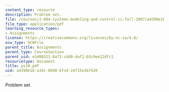 ```yaml
---
content_type: resource
description: Problem set.
file: /courses/2-004-systems-modeling-and-control-ii-fall-2007/a4390e1ba19c0b986fcd24f15e3b7420_ps10.pdf
file_type: application/pdf
learning_resource_types:
- Assignments
license: https://creativecommons.org/licenses/by-nc-sa/4.0/
ocw_type: OCWFile
parent_title: Assignments
parent_type: CourseSection
parent_uid: e1d08321-8a72-cdd0-4af2-03c9ee12dfc1
resourcetype: Document
title: ps10.pdf
uid: a4390e1b-a19c-0b98-6fcd-24f15e3b7420
---
```

Problem set.